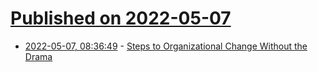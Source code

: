 # [Published on 2022-05-07](index.md)

* [2022-05-07, 08:36:49](https://news.ycombinator.com/item?id=31293030) - [Steps to Organizational Change Without the Drama](https://medium.com/glia-tech/four-steps-to-organizational-change-without-the-drama-4790fd6b8c72)
